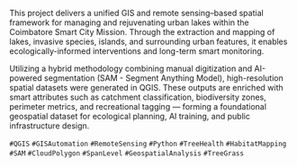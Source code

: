 This project delivers a unified GIS and remote sensing–based spatial framework for managing and rejuvenating urban lakes within the Coimbatore Smart City Mission. Through the extraction and mapping of lakes, invasive species, islands, and surrounding urban features, it enables ecologically-informed interventions and long-term smart monitoring.

Utilizing a hybrid methodology combining manual digitization and AI-powered segmentation (SAM - Segment Anything Model), high-resolution spatial datasets were generated in QGIS. These outputs are enriched with smart attributes such as catchment classification, biodiversity zones, perimeter metrics, and recreational tagging — forming a foundational geospatial dataset for ecological planning, AI training, and public infrastructure design.


`#QGIS` `#GISAutomation` `#RemoteSensing` `#Python` `#TreeHealth` `#HabitatMapping`  `#SAM` `#CloudPolygon` `#SpanLevel` `#GeospatialAnalysis` `#TreeGrass`
